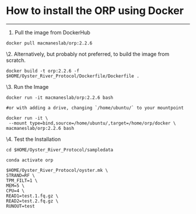 # How to install the ORP using Docker
---

1. Pull the image from DockerHub


```
docker pull macmaneslab/orp:2.2.6
```

\2. Alternatively, but probably not preferred, to build the image from scratch.

```
docker build -t orp:2.2.6 -f $HOME/Oyster_River_Protocol/Dockerfile/Dockerfile .
```

\3. Run the Image

```
docker run -it macmaneslab/orp:2.2.6 bash

#or with adding a drive, changing `/home/ubuntu/` to your mountpoint

docker run -it \
 --mount type=bind,source=/home/ubuntu/,target=/home/orp/docker \
macmaneslab/orp:2.2.6 bash

```

\4. Test the Installation

```
cd $HOME/Oyster_River_Protocol/sampledata

conda activate orp

$HOME/Oyster_River_Protocol/oyster.mk \
STRAND=RF \
TPM_FILT=1 \
MEM=5 \
CPU=4 \
READ1=test.1.fq.gz \
READ2=test.2.fq.gz \
RUNOUT=test
```
